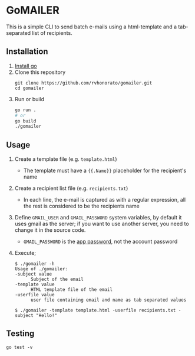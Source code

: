 # GoMAILER

This is a simple CLI to send batch e-mails using a html-template and a tab-separated list of recipients.

## Installation

1. [Install go](https://go.dev/doc/install)
2. Clone this repository
   ```text
   git clone https://github.com/rvhonorato/gomailer.git
   cd gomailer
   ```
3. Run or build
   ```bash
   go run .
   # or
   go build
   ./gomailer
   ```

## Usage

1. Create a template file (e.g. `template.html`)
   - The template must have a `{{.Name}}` placeholder for the recipient's name
2. Create a recipient list file (e.g. `recipients.txt`)
   - In each line, the e-mail is captured as with a regular expression, all the rest is considered to be the recipients name
3. Define `GMAIL_USER` and `GMAIL_PASSWORD` system variables, by default it uses gmail as the server; if you want to use another server, you need to change it in the source code.

   - `GMAIL_PASSWORD` is the [app password](https://support.google.com/accounts/answer/185833?hl=en), not the account password

4. Execute;

   ```text
   $ ./gomailer -h
   Usage of ./gomailer:
   -subject value
         Subject of the email
   -template value
         HTML template file of the email
   -userfile value
         user file containing email and name as tab separated values

   $ ./gomailer -template template.html -userfile recipients.txt -subject "Hello!"
   ```

## Testing

```text
go test -v
```
